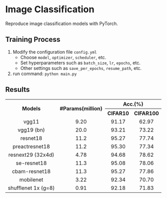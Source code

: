 # Image Classification

Reproduce image classification models with PyTorch.



## Training Process

1. Modify the configuration file `config.yml`
   - Choose `model`, `optimizer`, `scheduler`, etc.
   - Set hyperparameters such as `batch_size`, `lr`, `epochs`, etc.
   - Other settings such as `save_per_epochs`, `resume_path`, etc.
2. run command: `python main.py`



## Results

<table style="text-align:center">
<tr>
    <th rowspan="2">Models</th>
    <th rowspan="2">#Params(million)</th>
    <th colspan="2">Acc.(%)</th>
</tr>
<tr>
    <th>CIFAR10</th>
    <th>CIFAR100</th>
</tr>
<tr>
	<td>vgg11</td><td>9.20</td><td>91.17</td><td>62.97</td>
</tr>
<tr>
	<td>vgg19 (bn)</td><td>20.0</td><td>93.21</td><td>73.22</td>
</tr>
<tr>
    <td>resnet18</td><td>11.2</td><td>95.27</td><td>77.74</td>
</tr>
<tr>
    <td>preactresnet18</td><td>11.2</td><td>95.30</td><td>77.34</td>
</tr>
<tr>
    <td>resnext29 (32x4d)</td><td>4.78</td><td>94.68</td><td>78.62</td>
</tr>
<tr>
    <td>se-resnet18</td><td>11.3</td><td>95.08</td><td>78.06</td>
</tr>
<tr>
    <td>cbam-resnet18</td><td>11.3</td><td>95.27</td><td>77.86</td>
</tr>
<tr>
	<td>mobilenet</td><td>3.22</td><td>92.34</td><td>70.70</td>
</tr>
<tr>
	<td>shufflenet 1x (g=8)</td><td>0.91</td><td>92.18</td><td>71.83</td>
</tr>
</table>

